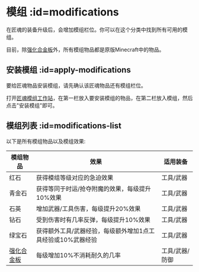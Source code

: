 # 模组 :id=modifications

在匠魂的装备升级后，会增加模组栏位。你可以在这个分类中找到所有可用的模组。

目前，除[强化合金板](#Materials#reinforced-plate)外，所有模组物品都是原版Minecraft中的物品。

## 安装模组 :id=apply-modifications

要给匠魂物品安装模组，请先确认该匠魂物品还有模组栏位。

打开[匠魂模组工作站](/Workstations#tinkers-mod-station)，在第一栏放入要安装模组的物品，在第二栏放入模组，然后点击"安装模组"即可。

## 模组列表 :id=modifications-list

以下是所有模组物品以及模组效果:

| 模组物品 | 效果 | 适用装备 |
| -- | -- | -- |
| 红石 | 获得模组等级对应的急迫效果 | 工具/武器 |
| 青金石 | 获得等同于时运/抢夺附魔的效果，每级提升10%效果 | 工具/武器 |
| 石英 | 增加武器/工具伤害，每级提升20%效果 | 工具/武器 |
| 钻石 | 受到伤害时有几率反弹，每级提升10%效果 | 工具/武器 |
| 绿宝石 | 获得额外工具/武器经验，每级额外增加1点工具经验或10%武器经验 | 工具/武器 |
| [强化合金板](#Materials#reinforced-plate) | 每级增加10%不消耗耐久的几率 | 工具/武器/防御 |
